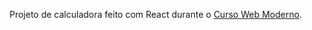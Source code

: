 Projeto de calculadora feito com React durante o [Curso Web Moderno](https://www.udemy.com/course/curso-web/).